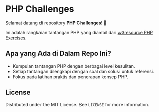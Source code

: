 # PHP Challenges

Selamat datang di repository **PHP Challenges**! 🎉

Ini adalah rangkaian tantangan PHP yang diambil dari [w3resource PHP Exercises]().

## Apa yang Ada di Dalam Repo Ini?

- Kumpulan tantangan PHP dengan berbagai level kesulitan.
- Setiap tantangan dilengkapi dengan soal dan solusi untuk referensi.
- Fokus pada latihan praktis dan penerapan konsep PHP.

## License

Distributed under the MIT License. See `LICENSE` for more information.
